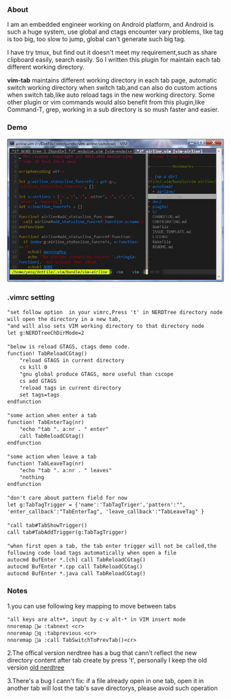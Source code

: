 ### About
I am an embedded engineer working on Android platform, and Android is such a huge system, use global and ctags encounter vary problems, like tag is too big, too slow to jump, global can't generate such big tag.

I have try tmux, but find out it doesn't meet my requirement,such as share clipboard easily, search easily.
So I written this plugin for maintain each tab different working directory.

**vim-tab** maintains different working directory in each tab page, automatic switch working directory when switch tab,and can also do custom actions when switch tab,like auto reload tags in the new working directory. Some other plugin or vim commands would also benefit from this plugin,like Command-T, grep, working in a sub directory is so mush faster and easier.

### Demo
![](assets/vim-tab.gif)

### .vimrc setting
	"set follow option  in your vimrc,Press 't' in NERDTree directory node will open the directory in a new tab,
	"and will also sets VIM working directory to that directory node
	let g:NERDTreeChDirMode=2

	"below is reload GTAGS, ctags demo code.
	function! TabReloadCGtag()
		"reload GTAGS in current directory
		cs kill 0
		"gnu global produce GTAGS, more useful than cscope
		cs add GTAGS
		"reload tags in current directory
		set tags=tags
	endfunction
	
	"some action when enter a tab
	function! TabEnterTag(nr)
		"echo "tab ". a:nr . " enter"
		call TabReloadCGtag()
	endfunction
	
	"some action when leave a tab
	function! TabLeaveTag(nr)
		"echo "tab ". a:nr . " leaves"
		"nothing
	endfunction
	
	"don't care about pattern field for now
	let g:TabTagTrigger = {'name':'TabTagTriger','pattern':"", 'enter_callback':"TabEnterTag", 'leave_callback':"TabLeaveTag" }
	
	"call tab#TabShowTrigger()
	call tab#TabAddTrigger(g:TabTagTrigger)

	"when first open a tab, the tab enter trigger will not be called,the following code load tags automatically when open a file
	autocmd BufEnter *.[ch] call TabReloadCGtag()
	autocmd BufEnter *.cpp call TabReloadCGtag()
	autocmd BufEnter *.java call TabReloadCGtag()

### Notes
1.you can use following key mapping to move between tabs

	"all keys are alt+*, input by c-v alt-* in VIM insert mode
	nnoremap w :tabnext <cr>
	nnoremap q :tabprevious <cr>
	nnoremap a :call TabSwitchToPrevTab()<cr>

2.The offical version nerdtree has a bug that cann't reflect the new directory content after tab create by press 't', personally I keep
the old version [old nerdtree](https://github.com/rargo/nerdtree) 

3.There's a bug I cann't fix:
if a file already open in one tab, open it in another tab will lost the tab's save directorys, please avoid such operation
